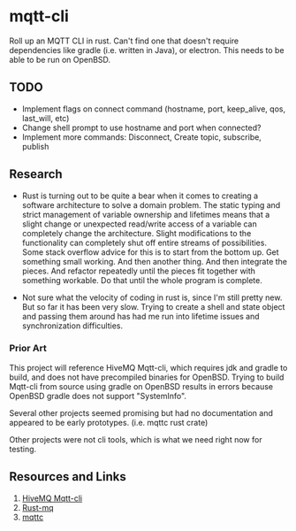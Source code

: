 # mqtt-cli

Roll up an MQTT CLI in rust. Can't find one that doesn't require dependencies like gradle (i.e. written in Java), or electron. This needs to be able to be run on OpenBSD.

## TODO

* Implement flags on connect command (hostname, port, keep\_alive, qos, last\_will, etc)
* Change shell prompt to use hostname and port when connected?
* Implement more commands: Disconnect, Create topic, subscribe, publish

## Research

* Rust is turning out to be quite a bear when it comes to creating a software architecture to solve a domain problem. The static typing and strict management of variable ownership and lifetimes means that a slight change or unexpected read/write access of a variable can completely change the architecture. Slight modifications to the functionality can completely shut off entire streams of possibilities. Some stack overflow advice for this is to start from the bottom up. Get something small working. And then another thing. And then integrate the pieces. And refactor repeatedly until the pieces fit together with something workable. Do that until the whole program is complete.

* Not sure what the velocity of coding in rust is, since I'm still pretty new. But so far it has been very slow. Trying to create a shell and state object and passing them around has had me run into lifetime issues and synchronization difficulties.

### Prior Art

This project will reference HiveMQ Mqtt-cli, which requires jdk and gradle to build, and does not have precompiled binaries for OpenBSD. Trying to build Mqtt-cli from source using gradle on OpenBSD results in errors because OpenBSD gradle does not support "SystemInfo".

Several other projects seemed promising but had no documentation and appeared to be early prototypes. (i.e. mqttc rust crate)

Other projects were not cli tools, which is what we need right now for testing.

## Resources and Links

1. [HiveMQ Mqtt-cli](https://github.com/hivemq/hivemq-mqtt-client)
1. [Rust-mq](https://github.com/inre/rust-mq)
1. [mqttc](https://docs.rs/mqttc/0.1.3/mqttc/)
